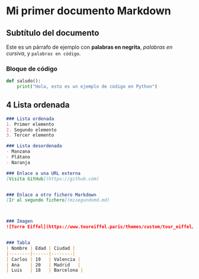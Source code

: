 # Mi primer documento Markdown
## Subtítulo del documento

Este es un párrafo de ejemplo con **palabras en negrita**, *palabras en cursiva*, y `palabras en código`.

### Bloque de código
```python
def saludo():
    print("Hola, esto es un ejemplo de código en Python")

```
## 4️ Lista ordenada

```markdown
### Lista ordenada
1. Primer elemento
2. Segundo elemento
3. Tercer elemento

### Lista desordenada
- Manzana
- Plátano
- Naranja

### Enlace a una URL externa
[Visita GitHub](https://github.com)


### Enlace a otro fichero Markdown
[Ir al segundo fichero](misegundomd.md)



### Imagen
![Torre Eiffel](https://www.toureiffel.paris/themes/custom/tour_eiffel/build/images/hero-home-new-sm.jpg)


### Tabla
| Nombre | Edad | Ciudad |
|--------|------|--------|
| Carlos | 19   | Valencia |
| Ana    | 20   | Madrid   |
| Luis   | 18   | Barcelona |

